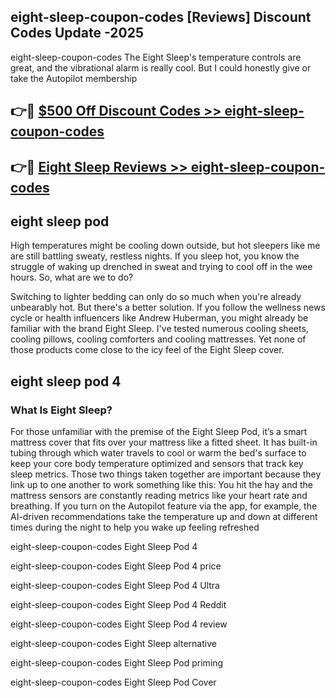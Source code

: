 ## eight-sleep-coupon-codes [Reviews​] Discount Codes Update -2025

eight-sleep-coupon-codes The Eight Sleep's temperature controls are great, and the vibrational alarm is really cool. But I could honestly give or take the Autopilot membership

## 👉🔴 [$500 Off Discount Codes >> eight-sleep-coupon-codes](http://download.freeplayer.one?title=eight-sleep-coupon-codes&ref=18-ES)

## 👉🔴 [Eight Sleep Reviews >> eight-sleep-coupon-codes](http://download.freeplayer.one?title=eight-sleep-coupon-codes&ref=18-ES)

## eight sleep pod

High temperatures might be cooling down outside, but hot sleepers like me are still battling sweaty, restless nights. If you sleep hot, you know the struggle of waking up drenched in sweat and trying to cool off in the wee hours. So, what are we to do?

Switching to lighter bedding can only do so much when you're already unbearably hot. But there's a better solution. If you follow the wellness news cycle or health influencers like Andrew Huberman, you might already be familiar with the brand Eight Sleep. I've tested numerous cooling sheets, cooling pillows, cooling comforters and cooling mattresses. Yet none of those products come close to the icy feel of the Eight Sleep cover.

## eight sleep pod 4

### What Is Eight Sleep?

For those unfamiliar with the premise of the Eight Sleep Pod, it’s a smart mattress cover that fits over your mattress like a fitted sheet. It has built-in tubing through which water travels to cool or warm the bed's surface to keep your core body temperature optimized and sensors that track key sleep metrics. Those two things taken together are important because they link up to one another to work something like this: You hit the hay and the mattress sensors are constantly reading metrics like your heart rate and breathing. If you turn on the Autopilot feature via the app, for example, the AI-driven recommendations take the temperature up and down at different times during the night to help you wake up feeling refreshed

eight-sleep-coupon-codes Eight Sleep Pod 4

eight-sleep-coupon-codes Eight Sleep Pod 4 price

eight-sleep-coupon-codes Eight Sleep Pod 4 Ultra

eight-sleep-coupon-codes Eight Sleep Pod 4 Reddit

eight-sleep-coupon-codes Eight Sleep Pod 4 review

eight-sleep-coupon-codes Eight Sleep alternative

eight-sleep-coupon-codes Eight Sleep Pod priming

eight-sleep-coupon-codes Eight Sleep Pod Cover